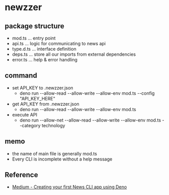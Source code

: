 # newzzer

## package structure

- mod.ts ... entry point
- api.ts ... logic for communicating to news api
- type.d.ts ... interface definition
- deps.ts ... store all our imports from external dependencies
- error.ts ... help & error handling

## command

- set API_KEY to .newzzer.json
  - deno run --allow-read --allow-write --allow-env mod.ts --config "API_KEY_HERE"
- get API_KEY from .newzzer.json
  - deno run --allow-read --allow-write --allow-env mod.ts
- execute API
  - deno run --allow-net --allow-read --allow-write --allow-env mod.ts --category technology

## memo

- the name of main file is generally mod.ts
- Every CLI is incomplete without a help message

## Reference

- [Medium - Creating your first News CLI app using Deno](https://medium.com/javascript-in-plain-english/creating-your-first-news-cli-app-using-deno-e1470398c627)